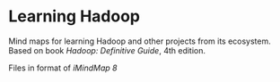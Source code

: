 # Learning Hadoop

Mind maps for learning Hadoop and other projects from its ecosystem. Based on book *Hadoop: Definitive Guide*, 4th edition.

Files in format of *iMindMap 8*
